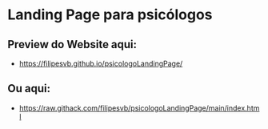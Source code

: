 # Landing Page para psicólogos

## Preview do Website aqui:
- https://filipesvb.github.io/psicologoLandingPage/

## Ou aqui:
- https://raw.githack.com/filipesvb/psicologoLandingPage/main/index.html